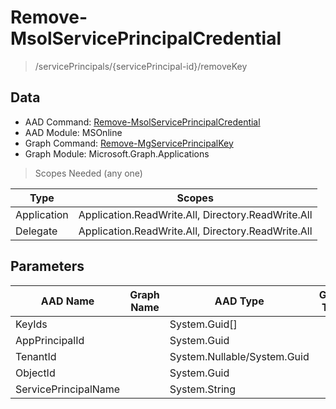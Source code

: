 # Remove-MsolServicePrincipalCredential

> /servicePrincipals/{servicePrincipal-id}/removeKey

## Data

+ AAD Command: [Remove-MsolServicePrincipalCredential](https://docs.microsoft.com/en-us/powershell/module/MSOnline/Remove-MsolServicePrincipalCredential)
+ AAD Module: MSOnline
+ Graph Command: [Remove-MgServicePrincipalKey](https://docs.microsoft.com/en-us/powershell/module/Microsoft.Graph.Applications/Remove-MgServicePrincipalKey)
+ Graph Module: Microsoft.Graph.Applications

> Scopes Needed (any one)

|Type|Scopes|
|---|---|
|Application|Application.ReadWrite.All, Directory.ReadWrite.All|
|Delegate|Application.ReadWrite.All, Directory.ReadWrite.All|

## Parameters

|AAD Name|Graph Name|AAD Type|Graph Type|Infos|
|---|---|---|---|---|
|KeyIds||System.Guid[]|||
|AppPrincipalId||System.Guid|||
|TenantId||System.Nullable/System.Guid|||
|ObjectId||System.Guid|||
|ServicePrincipalName||System.String|||

